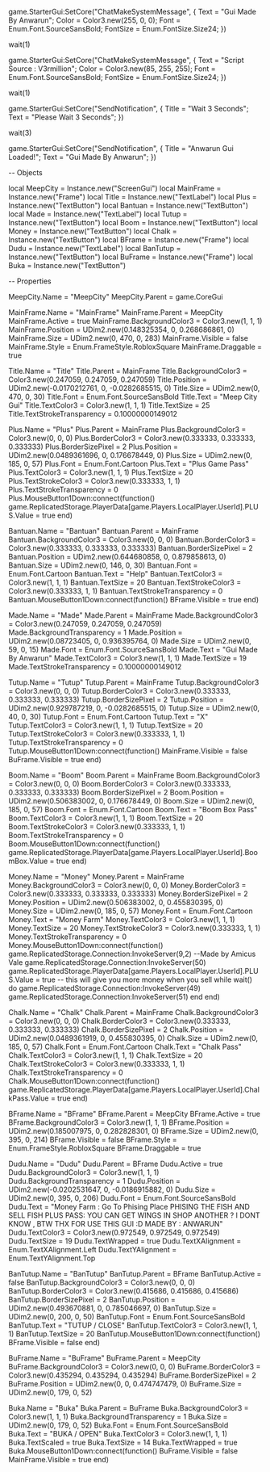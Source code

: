 game.StarterGui:SetCore("ChatMakeSystemMessage", {
Text = "Gui Made By Anwarun";
Color = Color3.new(255, 0, 0);
Font = Enum.Font.SourceSansBold;
FontSize = Enum.FontSize.Size24;
})
 
wait(1)
 
game.StarterGui:SetCore("ChatMakeSystemMessage", {
Text = "Script Source : V3rmillion";
Color = Color3.new(85, 255, 255);
Font = Enum.Font.SourceSansBold;
FontSize = Enum.FontSize.Size24;
})
 
wait(1)
 
game.StarterGui:SetCore("SendNotification", {
Title = "Wait 3 Seconds";
Text = "Please Wait 3 Seconds";
})
 
wait(3)
 
game.StarterGui:SetCore("SendNotification", {
Title = "Anwarun Gui Loaded!";
Text = "Gui Made By Anwarun";
})
 
-- Objects
 
local MeepCity = Instance.new("ScreenGui")
local MainFrame = Instance.new("Frame")
local Title = Instance.new("TextLabel")
local Plus = Instance.new("TextButton")
local Bantuan = Instance.new("TextButton")
local Made = Instance.new("TextLabel")
local Tutup = Instance.new("TextButton")
local Boom = Instance.new("TextButton")
local Money = Instance.new("TextButton")
local Chalk = Instance.new("TextButton")
local BFrame = Instance.new("Frame")
local Dudu = Instance.new("TextLabel")
local BanTutup = Instance.new("TextButton")
local BuFrame = Instance.new("Frame")
local Buka = Instance.new("TextButton")
 
-- Properties
 
MeepCity.Name = "MeepCity"
MeepCity.Parent = game.CoreGui
 
MainFrame.Name = "MainFrame"
MainFrame.Parent = MeepCity
MainFrame.Active = true
MainFrame.BackgroundColor3 = Color3.new(1, 1, 1)
MainFrame.Position = UDim2.new(0.148325354, 0, 0.268686861, 0)
MainFrame.Size = UDim2.new(0, 470, 0, 283)
MainFrame.Visible = false
MainFrame.Style = Enum.FrameStyle.RobloxSquare
MainFrame.Draggable = true
 
Title.Name = "Title"
Title.Parent = MainFrame
Title.BackgroundColor3 = Color3.new(0.247059, 0.247059, 0.247059)
Title.Position = UDim2.new(-0.0170212761, 0, -0.0282685515, 0)
Title.Size = UDim2.new(0, 470, 0, 30)
Title.Font = Enum.Font.SourceSansBold
Title.Text = "Meep City Gui"
Title.TextColor3 = Color3.new(1, 1, 1)
Title.TextSize = 25
Title.TextStrokeTransparency = 0.10000000149012
 
Plus.Name = "Plus"
Plus.Parent = MainFrame
Plus.BackgroundColor3 = Color3.new(0, 0, 0)
Plus.BorderColor3 = Color3.new(0.333333, 0.333333, 0.333333)
Plus.BorderSizePixel = 2
Plus.Position = UDim2.new(0.0489361696, 0, 0.176678449, 0)
Plus.Size = UDim2.new(0, 185, 0, 57)
Plus.Font = Enum.Font.Cartoon
Plus.Text = "Plus Game Pass"
Plus.TextColor3 = Color3.new(1, 1, 1)
Plus.TextSize = 20
Plus.TextStrokeColor3 = Color3.new(0.333333, 1, 1)
Plus.TextStrokeTransparency = 0
Plus.MouseButton1Down:connect(function()
game.ReplicatedStorage.PlayerData[game.Players.LocalPlayer.UserId].PLUS.Value = true
end)
 
Bantuan.Name = "Bantuan"
Bantuan.Parent = MainFrame
Bantuan.BackgroundColor3 = Color3.new(0, 0, 0)
Bantuan.BorderColor3 = Color3.new(0.333333, 0.333333, 0.333333)
Bantuan.BorderSizePixel = 2
Bantuan.Position = UDim2.new(0.644680858, 0, 0.879858613, 0)
Bantuan.Size = UDim2.new(0, 146, 0, 30)
Bantuan.Font = Enum.Font.Cartoon
Bantuan.Text = "Help"
Bantuan.TextColor3 = Color3.new(1, 1, 1)
Bantuan.TextSize = 20
Bantuan.TextStrokeColor3 = Color3.new(0.333333, 1, 1)
Bantuan.TextStrokeTransparency = 0
Bantuan.MouseButton1Down:connect(function()
BFrame.Visible = true
end)
 
Made.Name = "Made"
Made.Parent = MainFrame
Made.BackgroundColor3 = Color3.new(0.247059, 0.247059, 0.247059)
Made.BackgroundTransparency = 1
Made.Position = UDim2.new(0.08723405, 0, 0.936395764, 0)
Made.Size = UDim2.new(0, 59, 0, 15)
Made.Font = Enum.Font.SourceSansBold
Made.Text = "Gui Made By Anwarun"
Made.TextColor3 = Color3.new(1, 1, 1)
Made.TextSize = 19
Made.TextStrokeTransparency = 0.10000000149012
 
Tutup.Name = "Tutup"
Tutup.Parent = MainFrame
Tutup.BackgroundColor3 = Color3.new(0, 0, 0)
Tutup.BorderColor3 = Color3.new(0.333333, 0.333333, 0.333333)
Tutup.BorderSizePixel = 2
Tutup.Position = UDim2.new(0.929787219, 0, -0.0282685515, 0)
Tutup.Size = UDim2.new(0, 40, 0, 30)
Tutup.Font = Enum.Font.Cartoon
Tutup.Text = "X"
Tutup.TextColor3 = Color3.new(1, 1, 1)
Tutup.TextSize = 20
Tutup.TextStrokeColor3 = Color3.new(0.333333, 1, 1)
Tutup.TextStrokeTransparency = 0
Tutup.MouseButton1Down:connect(function()
MainFrame.Visible = false
BuFrame.Visible = true
end)
 
Boom.Name = "Boom"
Boom.Parent = MainFrame
Boom.BackgroundColor3 = Color3.new(0, 0, 0)
Boom.BorderColor3 = Color3.new(0.333333, 0.333333, 0.333333)
Boom.BorderSizePixel = 2
Boom.Position = UDim2.new(0.506383002, 0, 0.176678449, 0)
Boom.Size = UDim2.new(0, 185, 0, 57)
Boom.Font = Enum.Font.Cartoon
Boom.Text = "Boom Box Pass"
Boom.TextColor3 = Color3.new(1, 1, 1)
Boom.TextSize = 20
Boom.TextStrokeColor3 = Color3.new(0.333333, 1, 1)
Boom.TextStrokeTransparency = 0
Boom.MouseButton1Down:connect(function()
game.ReplicatedStorage.PlayerData[game.Players.LocalPlayer.UserId].BoomBox.Value = true
end)
 
Money.Name = "Money"
Money.Parent = MainFrame
Money.BackgroundColor3 = Color3.new(0, 0, 0)
Money.BorderColor3 = Color3.new(0.333333, 0.333333, 0.333333)
Money.BorderSizePixel = 2
Money.Position = UDim2.new(0.506383002, 0, 0.455830395, 0)
Money.Size = UDim2.new(0, 185, 0, 57)
Money.Font = Enum.Font.Cartoon
Money.Text = "Money Farm"
Money.TextColor3 = Color3.new(1, 1, 1)
Money.TextSize = 20
Money.TextStrokeColor3 = Color3.new(0.333333, 1, 1)
Money.TextStrokeTransparency = 0
Money.MouseButton1Down:connect(function()
 game.ReplicatedStorage.Connection:InvokeServer(9,2) --Made by Amicus Vale
game.ReplicatedStorage.Connection:InvokeServer(50)
game.ReplicatedStorage.PlayerData[game.Players.LocalPlayer.UserId].PLUS.Value = true -- this will give you more money when you sell
while wait() do
game.ReplicatedStorage.Connection:InvokeServer(49)
game.ReplicatedStorage.Connection:InvokeServer(51)
end 
end)
 
Chalk.Name = "Chalk"
Chalk.Parent = MainFrame
Chalk.BackgroundColor3 = Color3.new(0, 0, 0)
Chalk.BorderColor3 = Color3.new(0.333333, 0.333333, 0.333333)
Chalk.BorderSizePixel = 2
Chalk.Position = UDim2.new(0.0489361919, 0, 0.455830395, 0)
Chalk.Size = UDim2.new(0, 185, 0, 57)
Chalk.Font = Enum.Font.Cartoon
Chalk.Text = "Chalk Pass"
Chalk.TextColor3 = Color3.new(1, 1, 1)
Chalk.TextSize = 20
Chalk.TextStrokeColor3 = Color3.new(0.333333, 1, 1)
Chalk.TextStrokeTransparency = 0
Chalk.MouseButton1Down:connect(function()
game.ReplicatedStorage.PlayerData[game.Players.LocalPlayer.UserId].ChalkPass.Value = true
end)
 
BFrame.Name = "BFrame"
BFrame.Parent = MeepCity
BFrame.Active = true
BFrame.BackgroundColor3 = Color3.new(1, 1, 1)
BFrame.Position = UDim2.new(0.185007975, 0, 0.282828301, 0)
BFrame.Size = UDim2.new(0, 395, 0, 214)
BFrame.Visible = false
BFrame.Style = Enum.FrameStyle.RobloxSquare
BFrame.Draggable = true
 
Dudu.Name = "Dudu"
Dudu.Parent = BFrame
Dudu.Active = true
Dudu.BackgroundColor3 = Color3.new(1, 1, 1)
Dudu.BackgroundTransparency = 1
Dudu.Position = UDim2.new(-0.0202531647, 0, -0.0186915882, 0)
Dudu.Size = UDim2.new(0, 395, 0, 206)
Dudu.Font = Enum.Font.SourceSansBold
Dudu.Text = "Money Farm : Go To Phising Place PHISING THE FISH AND SELL FISH                                                                                        PLUS PASS: YOU CAN GET WINGS IN SHOP                                        ANOTHER ? I DONT KNOW , BTW THX FOR USE THIS GUI :D                                                                                                                                    MADE BY : ANWARUN"
Dudu.TextColor3 = Color3.new(0.972549, 0.972549, 0.972549)
Dudu.TextSize = 19
Dudu.TextWrapped = true
Dudu.TextXAlignment = Enum.TextXAlignment.Left
Dudu.TextYAlignment = Enum.TextYAlignment.Top
 
BanTutup.Name = "BanTutup"
BanTutup.Parent = BFrame
BanTutup.Active = false
BanTutup.BackgroundColor3 = Color3.new(0, 0, 0)
BanTutup.BorderColor3 = Color3.new(0.415686, 0.415686, 0.415686)
BanTutup.BorderSizePixel = 2
BanTutup.Position = UDim2.new(0.493670881, 0, 0.785046697, 0)
BanTutup.Size = UDim2.new(0, 200, 0, 50)
BanTutup.Font = Enum.Font.SourceSansBold
BanTutup.Text = "TUTUP / CLOSE"
BanTutup.TextColor3 = Color3.new(1, 1, 1)
BanTutup.TextSize = 20
BanTutup.MouseButton1Down:connect(function()
BFrame.Visible = false
end)
 
BuFrame.Name = "BuFrame"
BuFrame.Parent = MeepCity
BuFrame.BackgroundColor3 = Color3.new(0, 0, 0)
BuFrame.BorderColor3 = Color3.new(0.435294, 0.435294, 0.435294)
BuFrame.BorderSizePixel = 2
BuFrame.Position = UDim2.new(0, 0, 0.474747479, 0)
BuFrame.Size = UDim2.new(0, 179, 0, 52)
 
Buka.Name = "Buka"
Buka.Parent = BuFrame
Buka.BackgroundColor3 = Color3.new(1, 1, 1)
Buka.BackgroundTransparency = 1
Buka.Size = UDim2.new(0, 179, 0, 52)
Buka.Font = Enum.Font.SourceSansBold
Buka.Text = "BUKA / OPEN"
Buka.TextColor3 = Color3.new(1, 1, 1)
Buka.TextScaled = true
Buka.TextSize = 14
Buka.TextWrapped = true
Buka.MouseButton1Down:connect(function()
BuFrame.Visible = false
MainFrame.Visible = true
end)
